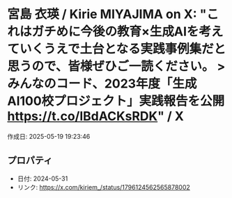 # 宮島 衣瑛 / Kirie MIYAJIMA on X: "これはガチめに今後の教育×生成AIを考えていくうえで土台となる実践事例集だと思うので、皆様ぜひご一読ください。 &gt; みんなのコード、2023年度「生成AI100校プロジェクト」実践報告を公開 https://t.co/lBdACKsRDK" / X

作成日: 2025-05-19 19:23:46

## プロパティ

- 日付: 2024-05-31
- リンク: https://x.com/kiriem_/status/1796124562565878002

